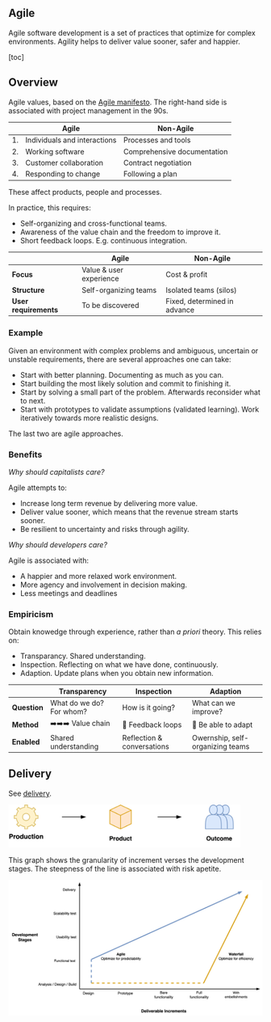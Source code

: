 ## Agile

Agile software development is a set of practices that optimize for complex environments. Agility helps to deliver value sooner, safer and happier.

[toc]

## Overview

Agile values, based on the [Agile manifesto](https://agilemanifesto.org/). The right-hand side is associated with project management in the 90s.

|      | Agile                        | Non-Agile                   |
| ---- | ---------------------------- | --------------------------- |
| 1.   | Individuals and interactions | Processes and tools         |
| 2.   | Working software             | Comprehensive documentation |
| 3.   | Customer collaboration       | Contract negotiation        |
| 4.   | Responding to change         | Following a plan            |

These affect products, people and processes.

In practice, this requires:

- Self-organizing and cross-functional teams.
- Awareness of the value chain and the freedom to improve it.
- Short feedback loops. E.g. continuous integration.



|                       | Agile                   | Non-Agile                    |
| --------------------- | ----------------------- | ---------------------------- |
| **Focus**             | Value & user experience | Cost & profit                |
| **Structure**         | Self-organizing teams   | Isolated teams (silos)       |
| **User requirements** | To be discovered        | Fixed, determined in advance |



### Example

Given an environment with complex problems and ambiguous, uncertain or unstable requirements, there are several approaches one can take: 

- Start with better planning. Documenting as much as you can.
- Start building the most likely solution and commit to finishing it.
- Start by solving a small part of the problem. Afterwards reconsider what to next.
- Start with prototypes to validate assumptions (validated learning). Work iteratively towards more realistic designs.

The last two are agile approaches.



### Benefits

*Why should capitalists care?*

Agile attempts to:

- Increase long term revenue by delivering more value.
- Deliver value sooner, which means that the revenue stream starts sooner.
- Be resilient to uncertainty and risks through agility.



*Why should developers care?*

Agile is associated with:

- A happier and more relaxed work environment.
- More agency and involvement in decision making.
- Less meetings and deadlines



### Empiricism

Obtain knowedge through experience, rather than *a priori* theory. This relies on:

- Transparancy. Shared understanding.
- Inspection. Reflecting on what we have done, continuously.
- Adaption. Update plans when you obtain new information.



|              | Transparency             | Inspection                 | Adaption                         |
| ------------ | ------------------------ | -------------------------- | -------------------------------- |
| **Question** | What do we do? For whom? | How is it going?           | What can we improve?             |
| **Method**   | ➡️➡️➡️ Value chain          | 🔁 Feedback loops           | 🔀 Be able to adapt               |
| **Enabled**  | Shared understanding     | Reflection & conversations | Owernship, self-organizing teams |



## Delivery

See [delivery](../labour/delivery.md).

<img src="../img/production-outcome.png" alt="production-outcome" style="height:6em;" />

This graph shows the granularity of increment verses the development stages. The steepness of the line is associated with risk apetite.

![project-increments-method](../img/project-increments-method.png)
